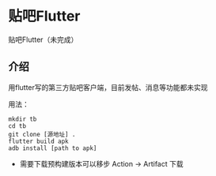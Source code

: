 # 贴吧Flutter

贴吧Flutter（未完成）

## 介绍

用flutter写的第三方贴吧客户端，目前发帖、消息等功能都未实现

用法：
```shell
mkdir tb
cd tb
git clone [源地址] .
flutter build apk
adb install [path to apk]
```

- 需要下载预构建版本可以移步 Action -> Artifact 下载